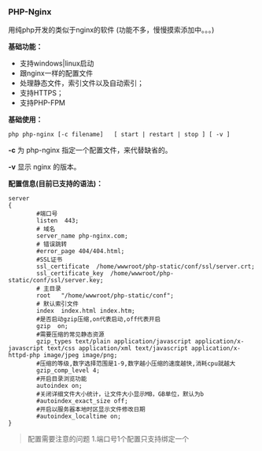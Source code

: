 ### PHP-Nginx

用纯php开发的类似于nginx的软件 (功能不多，慢慢摸索添加中。。。)

****基础功能：****
*  支持windows|linux启动
*  跟nginx一样的配置文件
*   处理静态文件，索引文件以及自动索引；
*   支持HTTPS；
*   支持PHP-FPM

****基础使用：****
```
php php-nginx [-c filename]   [ start | restart | stop ] [ -v ] 
```
**\-c** 为 php-nginx 指定一个配置文件，来代替缺省的。

**\-v** 显示 nginx 的版本。

****配置信息(目前已支持的语法)：****
```
server 
{
        #端口号
        listen  443;
		# 域名
        server_name php-nginx.com;
		# 错误跳转
        #error_page 404/404.html;
		#SSL证书
        ssl_certificate  /home/wwwroot/php-static/conf/ssl/server.crt;
        ssl_certificate_key  /home/wwwroot/php-static/conf/ssl/server.key;
		# 主目录
		root   "/home/wwwroot/php-static/conf";
		# 默认索引文件
		index  index.html index.htm;
		#是否启动gzip压缩,on代表启动,off代表开启
		gzip  on;
		#需要压缩的常见静态资源
		gzip_types text/plain application/javascript application/x-javascript text/css application/xml text/javascript application/x-httpd-php image/jpeg image/png;
		#压缩的等级,数字选择范围是1-9,数字越小压缩的速度越快,消耗cpu就越大
		gzip_comp_level 4;
		#开启目录浏览功能
        autoindex on;
		#关闭详细文件大小统计，让文件大小显示MB，GB单位，默认为b
        #autoindex_exact_size off; 
        #开启以服务器本地时区显示文件修改日期	
        #autoindex_localtime on;              		
}
```
> 配置需要注意的问题
> 1.端口号1个配置只支持绑定一个



